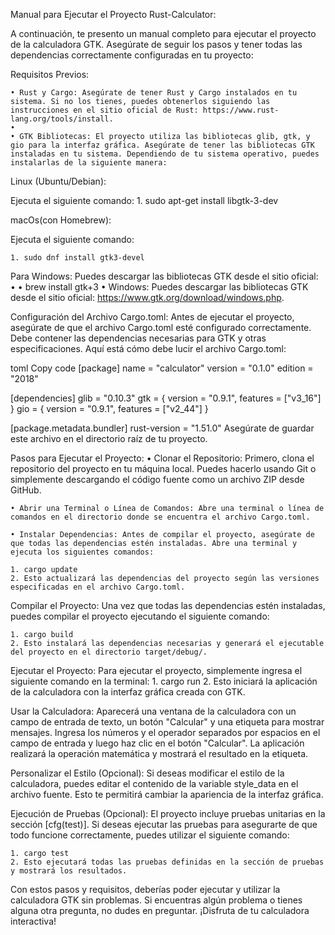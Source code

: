 Manual para Ejecutar el Proyecto Rust-Calculator:

A continuación, te presento un manual completo para ejecutar el proyecto de la calculadora GTK. Asegúrate de seguir los pasos y tener todas las dependencias correctamente configuradas en tu proyecto:

Requisitos Previos:

    • Rust y Cargo: Asegúrate de tener Rust y Cargo instalados en tu sistema. Si no los tienes, puedes obtenerlos siguiendo las instrucciones en el sitio oficial de Rust: https://www.rust-lang.org/tools/install.
    • 
    • GTK Bibliotecas: El proyecto utiliza las bibliotecas glib, gtk, y gio para la interfaz gráfica. Asegúrate de tener las bibliotecas GTK instaladas en tu sistema. Dependiendo de tu sistema operativo, puedes instalarlas de la siguiente manera:

Linux (Ubuntu/Debian):

       
Ejecuta el siguiente comando:
    1. sudo apt-get install libgtk-3-dev

macOs(con Homebrew):
       
Ejecuta el siguiente comando:

    1. sudo dnf install gtk3-devel

Para Windows: Puedes descargar las bibliotecas GTK desde el sitio oficial:
    • 
    • brew install gtk+3
    • Windows: Puedes descargar las bibliotecas GTK desde el sitio oficial: https://www.gtk.org/download/windows.php.

Configuración del Archivo Cargo.toml:
Antes de ejecutar el proyecto, asegúrate de que el archivo Cargo.toml esté configurado correctamente. Debe contener las dependencias necesarias para GTK y otras especificaciones. Aquí está cómo debe lucir el archivo Cargo.toml:

toml
Copy code
[package]
name = "calculator"
version = "0.1.0"
edition = "2018"

[dependencies]
glib = "0.10.3"
gtk = { version = "0.9.1", features = ["v3_16"] }
gio = { version = "0.9.1", features = ["v2_44"] }

[package.metadata.bundler]
rust-version = "1.51.0"
Asegúrate de guardar este archivo en el directorio raíz de tu proyecto.



Pasos para Ejecutar el Proyecto:
    • Clonar el Repositorio: Primero, clona el repositorio del proyecto en tu máquina local. Puedes hacerlo usando Git o simplemente descargando el código fuente como un archivo ZIP desde GitHub.
      
    • Abrir una Terminal o Línea de Comandos: Abre una terminal o línea de comandos en el directorio donde se encuentra el archivo Cargo.toml.

    • Instalar Dependencias: Antes de compilar el proyecto, asegúrate de que todas las dependencias estén instaladas. Abre una terminal y ejecuta los siguientes comandos:
      
    1. cargo update
    2. Esto actualizará las dependencias del proyecto según las versiones especificadas en el archivo Cargo.toml.

Compilar el Proyecto: Una vez que todas las dependencias estén instaladas, puedes compilar el proyecto ejecutando el siguiente comando:


    1. cargo build
    2. Esto instalará las dependencias necesarias y generará el ejecutable del proyecto en el directorio target/debug/.


Ejecutar el Proyecto: Para ejecutar el proyecto, simplemente ingresa el siguiente comando en la terminal:
    1.      cargo run
    2. Esto iniciará la aplicación de la calculadora con la interfaz gráfica creada con GTK.
       
Usar la Calculadora: Aparecerá una ventana de la calculadora con un campo de entrada de texto, un botón "Calcular" y una etiqueta para mostrar mensajes. Ingresa los números y el operador separados por espacios en el campo de entrada y luego haz clic en el botón "Calcular". La aplicación realizará la operación matemática y mostrará el resultado en la etiqueta.

Personalizar el Estilo (Opcional): Si deseas modificar el estilo de la calculadora, puedes editar el contenido de la variable style_data en el archivo fuente. Esto te permitirá cambiar la apariencia de la interfaz gráfica.






Ejecución de Pruebas (Opcional):
El proyecto incluye pruebas unitarias en la sección [cfg(test)]. Si deseas ejecutar las pruebas para asegurarte de que todo funcione correctamente, puedes utilizar el siguiente comando:

    1. cargo test
    2. Esto ejecutará todas las pruebas definidas en la sección de pruebas y mostrará los resultados.

Con estos pasos y requisitos, deberías poder ejecutar y utilizar la calculadora GTK sin problemas. Si encuentras algún problema o tienes alguna otra pregunta, no dudes en preguntar. ¡Disfruta de tu calculadora interactiva!
